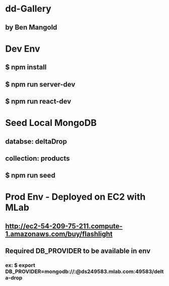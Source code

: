 # dd-Gallery
## by Ben Mangold

# Dev Env
## $ npm install
## $ npm run server-dev
## $ npm run react-dev

# Seed Local MongoDB
## databse: deltaDrop
## collection: products
## $ npm run seed

# Prod Env - Deployed on EC2 with MLab
## http://ec2-54-209-75-211.compute-1.amazonaws.com/buy/flashlight
## Required DB_PROVIDER to be available in env
### ex: $ export DB_PROVIDER=mongodb://<un>:<pw>@ds249583.mlab.com:49583/delta-drop